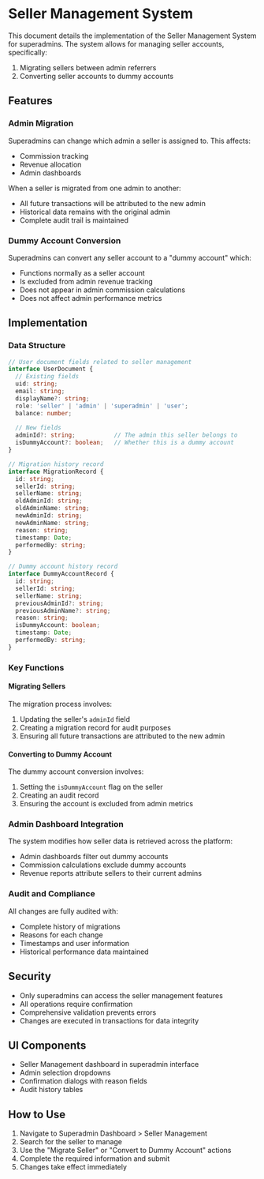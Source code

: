 # Seller Management System

This document details the implementation of the Seller Management System for superadmins. The system allows for managing seller accounts, specifically:

1. Migrating sellers between admin referrers
2. Converting seller accounts to dummy accounts

## Features

### Admin Migration

Superadmins can change which admin a seller is assigned to. This affects:

- Commission tracking
- Revenue allocation
- Admin dashboards

When a seller is migrated from one admin to another:

- All future transactions will be attributed to the new admin
- Historical data remains with the original admin
- Complete audit trail is maintained

### Dummy Account Conversion

Superadmins can convert any seller account to a "dummy account" which:

- Functions normally as a seller account
- Is excluded from admin revenue tracking
- Does not appear in admin commission calculations
- Does not affect admin performance metrics

## Implementation

### Data Structure

```typescript
// User document fields related to seller management
interface UserDocument {
  // Existing fields
  uid: string;
  email: string;
  displayName?: string;
  role: 'seller' | 'admin' | 'superadmin' | 'user';
  balance: number;
  
  // New fields
  adminId?: string;           // The admin this seller belongs to
  isDummyAccount?: boolean;   // Whether this is a dummy account
}

// Migration history record
interface MigrationRecord {
  id: string;
  sellerId: string;
  sellerName: string;
  oldAdminId: string;
  oldAdminName: string;
  newAdminId: string;
  newAdminName: string;
  reason: string;
  timestamp: Date;
  performedBy: string;
}

// Dummy account history record
interface DummyAccountRecord {
  id: string;
  sellerId: string;
  sellerName: string;
  previousAdminId?: string;
  previousAdminName?: string;
  reason: string;
  isDummyAccount: boolean;
  timestamp: Date;
  performedBy: string;
}
```

### Key Functions

#### Migrating Sellers

The migration process involves:

1. Updating the seller's `adminId` field
2. Creating a migration record for audit purposes
3. Ensuring all future transactions are attributed to the new admin

#### Converting to Dummy Account

The dummy account conversion involves:

1. Setting the `isDummyAccount` flag on the seller
2. Creating an audit record
3. Ensuring the account is excluded from admin metrics

### Admin Dashboard Integration

The system modifies how seller data is retrieved across the platform:

- Admin dashboards filter out dummy accounts
- Commission calculations exclude dummy accounts
- Revenue reports attribute sellers to their current admins

### Audit and Compliance

All changes are fully audited with:

- Complete history of migrations
- Reasons for each change
- Timestamps and user information
- Historical performance data maintained

## Security

- Only superadmins can access the seller management features
- All operations require confirmation
- Comprehensive validation prevents errors
- Changes are executed in transactions for data integrity

## UI Components

- Seller Management dashboard in superadmin interface
- Admin selection dropdowns
- Confirmation dialogs with reason fields
- Audit history tables

## How to Use

1. Navigate to Superadmin Dashboard > Seller Management
2. Search for the seller to manage
3. Use the "Migrate Seller" or "Convert to Dummy Account" actions
4. Complete the required information and submit
5. Changes take effect immediately
